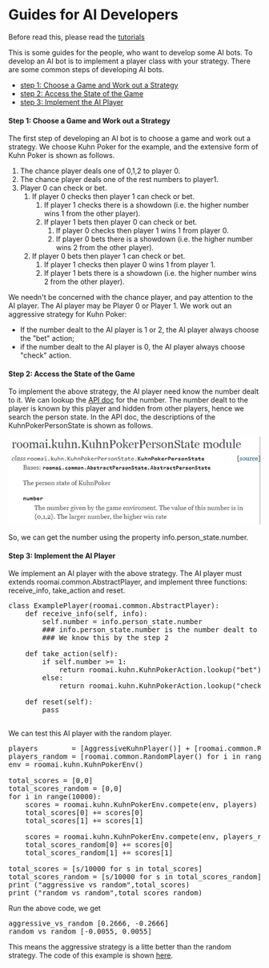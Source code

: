 # Guides for AI Developers

Before read this, please read the [tutorials](tutorials.md)

This is some guides for the people, who want to develop some AI bots. To develop an AI bot is
 to implement a player class with your strategy. There are some common steps of developing AI bots.
 
 - [step 1: Choose a Game and Work out a Strategy](step-1-choose-a-game-work-out-a-strategy)
 - [step 2: Access the State of the Game](step-2-access-the-state-of-the-game)
 - [step 3: Implement the AI Player](step-3-write-the-code)
 
#### Step 1: Choose a Game and Work out a Strategy

The first step of developing an AI bot is to choose a game and work out a strategy.  We choose Kuhn Poker for the example, and the extensive form of Kuhn Poker is shown as follows.


1. The chance player deals one of 0,1,2 to player 0.
1. The chance player deals one of the rest numbers to player1.
1. Player 0 can check or bet.
    1. If player 0 checks then player 1 can check or bet. 
        1.  If player 1 checks there is a showdown (i.e. the higher number wins 1 from the other player).
        1.  If player 1 bets then player 0 can check or bet.
            1.  If player 0 checks then player 1 wins 1 from player 0.
            1.  If player 0 bets there is a showdown (i.e. the higher number wins 2 from the other player).
    1.  If player 0 bets then player 1 can check or bet.
        1.  If player 1 checks then player 0 wins 1 from player 1.
        1.  If player 1 bets there is a showdown (i.e. the higher number wins 2 from the other player).

We needn't be concerned with the chance player, and pay attention to the AI player. The AI player may be Player 0 or Player 1.
We work out an aggressive strategy for Kuhn Poker: 

- If the number dealt to the AI player is 1 or 2, the AI player always choose the "bet" action; 
- if the number dealt to the AI player is 0, the AI player always choose "check" action.

#### Step 2: Access the State of the Game

To implement the above strategy, the AI player need know the number dealt to it. We can lookup the [API doc](http://roomai.readthedocs.io/en/latest/index.html) for the number.
The number dealt to the player is known by this player and hidden from other players, hence we search the person state.
In the API doc, the descriptions of the KuhnPokerPersonState is shown as follows.

![](kuhnperstate.png)

So, we can get the number using the property info.person_state.number. 

#### Step 3: Implement the AI Player

We implement an AI player with the above strategy. The AI player must extends roomai.common.AbstractPlayer, and implement three functions: receive_info, take_action and reset.

<pre>
class ExamplePlayer(roomai.common.AbstractPlayer):
    def receive_info(self, info):
        self.number = info.person_state.number 
        ### info.person_state.number is the number dealt to the player. 
        ### We know this by the step 2
            
    def take_action(self):
        if self.number >= 1:
            return roomai.kuhn.KuhnPokerAction.lookup("bet")
        else:
            return roomai.kuhn.KuhnPokerAction.lookup("check")
        
    def reset(self):
        pass
        
</pre>

We can test this AI player with the random player.

<pre>
players        = [AggressiveKuhnPlayer()] + [roomai.common.RandomPlayer()] + [roomai.common.RandomPlayerChance()]
players_random = [roomai.common.RandomPlayer() for i in range(2)] + [roomai.common.RandomPlayerChance()]
env = roomai.kuhn.KuhnPokerEnv()

total_scores = [0,0]
total_scores_random = [0,0]
for i in range(10000):
    scores = roomai.kuhn.KuhnPokerEnv.compete(env, players)
    total_scores[0] += scores[0]
    total_scores[1] += scores[1]

    scores = roomai.kuhn.KuhnPokerEnv.compete(env, players_random)
    total_scores_random[0] += scores[0]
    total_scores_random[1] += scores[1]

total_scores = [s/10000 for s in total_scores]
total_scores_random = [s/10000 for s in total_scores_random]
print ("aggressive vs random",total_scores)
print ("random_vs_random",total_scores_random)
</pre>

Run the above code, we get 
<pre>
aggressive_vs_random [0.2666, -0.2666]
random_vs_random [-0.0055, 0.0055]
</pre>
This means the aggressive strategy is a litte better than the random strategy. The code of this example is shown [here](../../example/aggressive_kuhn.py).




